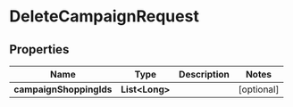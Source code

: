 

# DeleteCampaignRequest


## Properties

Name | Type | Description | Notes
------------ | ------------- | ------------- | -------------
**campaignShoppingIds** | **List&lt;Long&gt;** |  |  [optional]



